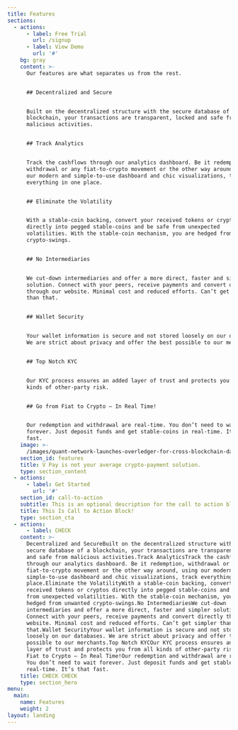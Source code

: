 ```yaml
---
title: Features
sections:
  - actions:
      - label: Free Trial
        url: /signup
      - label: View Demo
        url: '#'
    bg: gray
    content: >-
      Our features are what separates us from the rest.


      ## Decentralized and Secure


      Built on the decentralized structure with the secure database of a
      blockchain, your transactions are transparent, locked and safe from
      malicious activities.


      ## Track Analytics


      Track the cashflows through our analytics dashboard. Be it redemption,
      withdrawal or any fiat-to-crypto movement or the other way around, using
      our modern and simple-to-use dashboard and chic visualizations, track
      everything in one place.


      ## Eliminate the Volatility


      With a stable-coin backing, convert your received tokens or cryptos
      directly into pegged stable-coins and be safe from unexpected
      volatilities. With the stable-coin mechanism, you are hedged from unwanted
      crypto-swings.


      ## No Intermediaries


      We cut-down intermediaries and offer a more direct, faster and simpler
      solution. Connect with your peers, receive payments and convert directly
      through our website. Minimal cost and reduced efforts. Can’t get simpler
      than that.


      ## Wallet Security


      Your wallet information is secure and not stored loosely on our databases.
      We are strict about privacy and offer the best possible to our merchants.


      ## Top Notch KYC


      Our KYC process ensures an added layer of trust and protects you from all
      kinds of other-party risk.


      ## Go from Fiat to Crypto – In Real Time!


      Our redemption and withdrawal are real-time. You don’t need to wait
      forever. Just deposit funds and get stable-coins in real-time. It’s that
      fast.
    image: >-
      /images/quant-network-launches-overledger-for-cross-blockchain-data-interoperability-768x430.jpg
    section_id: features
    title: V Pay is not your average crypto-payment solution.
    type: section_content
  - actions:
      - label: Get Started
        url: '#'
    section_id: call-to-action
    subtitle: This is an optional description for the call to action block.
    title: This Is Call to Action Block!
    type: section_cta
  - actions:
      - label: CHECK
    content: >-
      Decentralized and SecureBuilt on the decentralized structure with the
      secure database of a blockchain, your transactions are transparent, locked
      and safe from malicious activities.Track AnalyticsTrack the cashflows
      through our analytics dashboard. Be it redemption, withdrawal or any
      fiat-to-crypto movement or the other way around, using our modern and
      simple-to-use dashboard and chic visualizations, track everything in one
      place.Eliminate the VolatilityWith a stable-coin backing, convert your
      received tokens or cryptos directly into pegged stable-coins and be safe
      from unexpected volatilities. With the stable-coin mechanism, you are
      hedged from unwanted crypto-swings.No IntermediariesWe cut-down
      intermediaries and offer a more direct, faster and simpler solution.
      Connect with your peers, receive payments and convert directly through our
      website. Minimal cost and reduced efforts. Can’t get simpler than
      that.Wallet SecurityYour wallet information is secure and not stored
      loosely on our databases. We are strict about privacy and offer the best
      possible to our merchants.Top Notch KYCOur KYC process ensures an added
      layer of trust and protects you from all kinds of other-party risk.Go from
      Fiat to Crypto – In Real Time!Our redemption and withdrawal are real-time.
      You don’t need to wait forever. Just deposit funds and get stable-coins in
      real-time. It’s that fast.
    title: CHECK CHECK
    type: section_hero
menu:
  main:
    name: Features
    weight: 2
layout: landing
---
```


